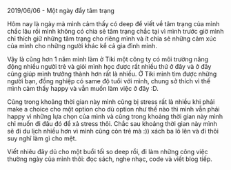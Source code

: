 2019/06/06 - Một ngày đầy tâm trạng

Hôm nay là ngày mà mình cảm thấy có deep để viết về tâm trạng của mình chắc lâu rồi mình không có chia sẻ tâm trạng chắc tại vì mình trước giờ mình chỉ thích giữ những tâm trạng cho riêng mình và ít chia sẻ những cảm xúc của mình cho những người khác kể cả gia đình mình.

Vậy là cũng hơn 1 năm mình làm ở Tiki một công ty có môi trường năng động nhiều người trẻ và giỏi mình học được rất nhiều thứ ở đây và ở đây cũng giúp mình trưởng thành hơn rất là nhiều. Ở Tiki mình tìm được những người bạn, đồng nghiệp có same độ tuổi với mình, chung sở thích vì thế mình cảm thấy happy và vẫn muốn làm việc ở đây :D.

Cũng trong khoảng thời gian này mình cũng bị stress rất là nhiều khi phải make a choice cho một option cho dù option như thế nào thì mình vẫn phải happy vì những lựa chọn của mình và cũng trong khoảng thời gian này mình chỉ muốn đi đâu đó để xả stress thôi. Chắc sau khoảng thời gian này mình sẽ đi du lịch nhiều hơn vì mình cũng còn trẻ mà :)) xách ba lô lên và đi thôi suy nghĩ làm gì cho mệt.

Viết nhiêu đây dủ cho một buổi tối so deep rồi, đi làm những công việc thường ngày của mình thôi: đọc sách, nghe nhạc, code và viết blog tiếp.
